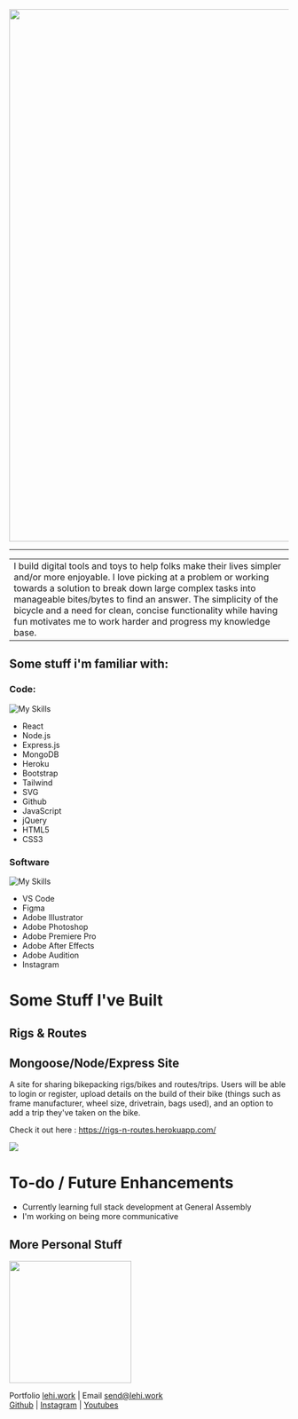 <img width="960px" src='https://dev.lehi.work/img/git-logo-intro.png'>

---

<table>
<tr>
<td>
  I build digital tools and toys to help folks make their lives simpler and/or more enjoyable. I love picking at a problem or working towards a solution to break down large complex tasks into manageable bites/bytes to find an answer. The simplicity of the bicycle and a need for clean, concise functionality while having fun motivates me to work harder and progress my knowledge base.
</td>
</tr>
</table>

## Some stuff i'm familiar with:

### Code:

![My Skills](https://skillicons.dev/icons?i=react,nodejs,express,mongodb,heroku,bootstrap,tailwind,svg,github,js,jquery,html,css)

- React
- Node.js
- Express.js
- MongoDB
- Heroku
- Bootstrap
- Tailwind
- SVG
- Github
- JavaScript
- jQuery
- HTML5
- CSS3

### Software

![My Skills](https://skillicons.dev/icons?i=vscode,figma,illustrator,photoshop,premiere,aftereffects,au,instagram)

- VS Code
- Figma
- Adobe Illustrator
- Adobe Photoshop
- Adobe Premiere Pro
- Adobe After Effects
- Adobe Audition
- Instagram

# Some Stuff I've Built

## Rigs & Routes

## Mongoose/Node/Express Site

A site for sharing bikepacking rigs/bikes and routes/trips. Users will be able to login or register, upload details on the build of their bike (things such as frame manufacturer, wheel size, drivetrain, bags used), and an option to add a trip they've taken on the bike.

Check it out here : https://rigs-n-routes.herokuapp.com/

![](https://dev.lehi.work/scr-home.png)

# To-do / Future Enhancements

- Currently learning full stack development at General Assembly
- I'm working on being more communicative

## More Personal Stuff

<img src="https://dev.lehi.work/self.png" height="220px">

Portfolio [lehi.work](https://lehi.work) | Email [send@lehi.work](mailto:send@lehi.work)\
[Github](https://github.com/layhee) | [Instagram](https://www.instagram.com/stay.loose/) | [Youtubes](https://youtube.com/user/onacihel)

